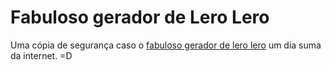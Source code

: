 Fabuloso gerador de Lero Lero
=============================

Uma cópia de segurança caso o [fabuloso gerador de lero lero](http://www.suicidiovirtual.net/dados/lerolero.html) um dia suma da internet. =D
